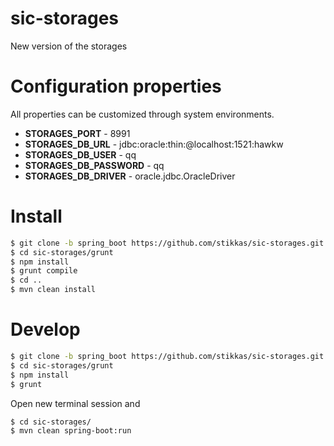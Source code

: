 # sic-storages
New version of the storages

# Configuration properties
All properties can be customized through system environments.

* **STORAGES_PORT** - 8991
* **STORAGES_DB_URL** - jdbc:oracle:thin:@localhost:1521:hawkw
* **STORAGES_DB_USER** - qq
* **STORAGES_DB_PASSWORD** - qq
* **STORAGES_DB_DRIVER** - oracle.jdbc.OracleDriver

# Install
```sh
$ git clone -b spring_boot https://github.com/stikkas/sic-storages.git
$ cd sic-storages/grunt
$ npm install
$ grunt compile
$ cd ..
$ mvn clean install
```

# Develop
```sh
$ git clone -b spring_boot https://github.com/stikkas/sic-storages.git
$ cd sic-storages/grunt
$ npm install
$ grunt
```
Open new terminal session and
```sh
$ cd sic-storages/
$ mvn clean spring-boot:run
```
